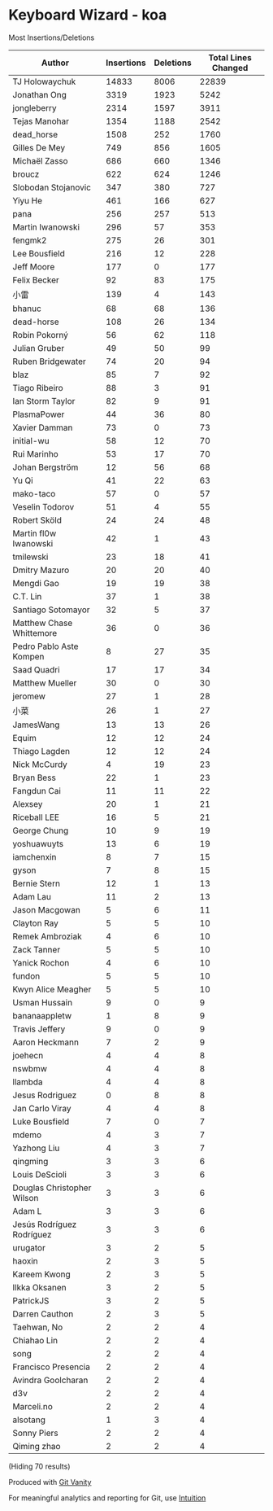# Keyboard Wizard - koa

Most Insertions/Deletions

Author | Insertions | Deletions | Total Lines Changed
--- | --- | --- | ---
TJ Holowaychuk | 14833 | 8006 | 22839
Jonathan Ong | 3319 | 1923 | 5242
jongleberry | 2314 | 1597 | 3911
Tejas Manohar | 1354 | 1188 | 2542
dead_horse | 1508 | 252 | 1760
Gilles De Mey | 749 | 856 | 1605
Michaël Zasso | 686 | 660 | 1346
broucz | 622 | 624 | 1246
Slobodan Stojanovic | 347 | 380 | 727
Yiyu He | 461 | 166 | 627
pana | 256 | 257 | 513
Martin Iwanowski | 296 | 57 | 353
fengmk2 | 275 | 26 | 301
Lee Bousfield | 216 | 12 | 228
Jeff Moore | 177 | 0 | 177
Felix Becker | 92 | 83 | 175
小雷 | 139 | 4 | 143
bhanuc | 68 | 68 | 136
dead-horse | 108 | 26 | 134
Robin Pokorný | 56 | 62 | 118
Julian Gruber | 49 | 50 | 99
Ruben Bridgewater | 74 | 20 | 94
blaz | 85 | 7 | 92
Tiago Ribeiro | 88 | 3 | 91
Ian Storm Taylor | 82 | 9 | 91
PlasmaPower | 44 | 36 | 80
Xavier Damman | 73 | 0 | 73
initial-wu | 58 | 12 | 70
Rui Marinho | 53 | 17 | 70
Johan Bergström | 12 | 56 | 68
Yu Qi | 41 | 22 | 63
mako-taco | 57 | 0 | 57
Veselin Todorov | 51 | 4 | 55
Robert Sköld | 24 | 24 | 48
Martin fl0w Iwanowski | 42 | 1 | 43
tmilewski | 23 | 18 | 41
Dmitry Mazuro | 20 | 20 | 40
Mengdi Gao | 19 | 19 | 38
C.T. Lin | 37 | 1 | 38
Santiago Sotomayor | 32 | 5 | 37
Matthew Chase Whittemore | 36 | 0 | 36
Pedro Pablo Aste Kompen | 8 | 27 | 35
Saad Quadri | 17 | 17 | 34
Matthew Mueller | 30 | 0 | 30
jeromew | 27 | 1 | 28
小菜 | 26 | 1 | 27
JamesWang | 13 | 13 | 26
Equim | 12 | 12 | 24
Thiago Lagden | 12 | 12 | 24
Nick McCurdy | 4 | 19 | 23
Bryan Bess | 22 | 1 | 23
Fangdun Cai | 11 | 11 | 22
Alexsey | 20 | 1 | 21
Riceball LEE | 16 | 5 | 21
George Chung | 10 | 9 | 19
yoshuawuyts | 13 | 6 | 19
iamchenxin | 8 | 7 | 15
gyson | 7 | 8 | 15
Bernie Stern | 12 | 1 | 13
Adam Lau | 11 | 2 | 13
Jason Macgowan | 5 | 6 | 11
Clayton Ray | 5 | 5 | 10
Remek Ambroziak | 4 | 6 | 10
Zack Tanner | 5 | 5 | 10
Yanick Rochon | 4 | 6 | 10
fundon | 5 | 5 | 10
Kwyn Alice Meagher | 5 | 5 | 10
Usman Hussain | 9 | 0 | 9
bananaappletw | 1 | 8 | 9
Travis Jeffery | 9 | 0 | 9
Aaron Heckmann | 7 | 2 | 9
joehecn | 4 | 4 | 8
nswbmw | 4 | 4 | 8
llambda | 4 | 4 | 8
Jesus Rodriguez | 0 | 8 | 8
Jan Carlo Viray | 4 | 4 | 8
Luke Bousfield | 7 | 0 | 7
mdemo | 4 | 3 | 7
Yazhong Liu | 4 | 3 | 7
qingming | 3 | 3 | 6
Louis DeScioli | 3 | 3 | 6
Douglas Christopher Wilson | 3 | 3 | 6
Adam L | 3 | 3 | 6
Jesús Rodríguez Rodríguez | 3 | 3 | 6
urugator | 3 | 2 | 5
haoxin | 2 | 3 | 5
Kareem Kwong | 2 | 3 | 5
Ilkka Oksanen | 3 | 2 | 5
PatrickJS | 3 | 2 | 5
Darren Cauthon | 2 | 3 | 5
Taehwan, No | 2 | 2 | 4
Chiahao Lin | 2 | 2 | 4
song | 2 | 2 | 4
Francisco Presencia | 2 | 2 | 4
Avindra Goolcharan | 2 | 2 | 4
d3v | 2 | 2 | 4
Marceli.no | 2 | 2 | 4
alsotang | 1 | 3 | 4
Sonny Piers | 2 | 2 | 4
Qiming zhao | 2 | 2 | 4

(Hiding 70 results)

Produced with [Git Vanity](https://github.com/intuition-app/git-vanity)

For meaningful analytics and reporting for Git, use [Intuition](https://intuition.app)

